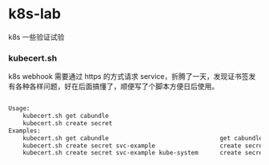 # k8s-lab
k8s 一些验证试验

### kubecert.sh
k8s webhook 需要通过 https 的方式请求 service，折腾了一天，发现证书签发有各种各样问题，好在后面搞懂了，顺便写了个脚本方便日后使用。

```bash

Usage:
    kubecert.sh get cabundle
    kubecert.sh create secret
Examples:
    kubecert.sh get cabundle                               get cabundle from k8s cluster.
    kubecert.sh create secret svc-example                  create secret svc-example on default namespace,key.pem and cert.pem include in secret svc-example-secret.
    kubecert.sh create secret svc-example kube-system      create secret svc-example on kube-system namespace,key.pen and cert.pen.
    
```
